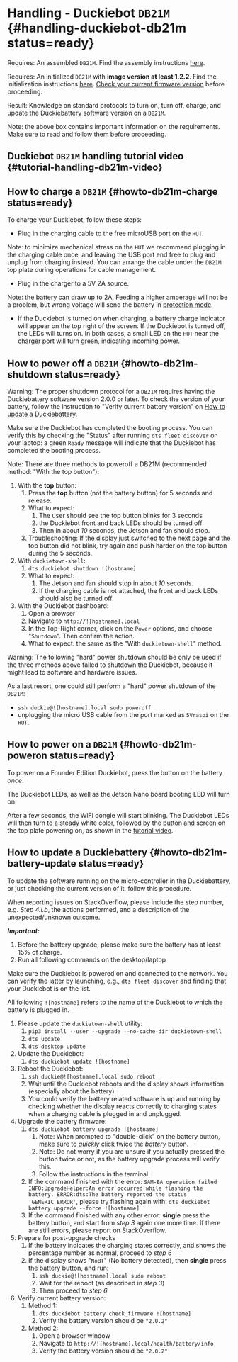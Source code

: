 # Handling - Duckiebot `DB21M` {#handling-duckiebot-db21m status=ready}

<div class='requirements' markdown="1">

Requires: An assembled `DB21M`. Find the assembly instructions [here](#assembling-duckiebot-db21m).

Requires: An initialized `DB21M` with **image version at least 1.2.2**. Find the initialization instructions [here](#setup-duckiebot). [Check your current firmware version](#duckiebot-dashboard-use) before proceeding.

Result: Knowledge on standard protocols to turn on, turn off, charge, and update the Duckiebattery software version on a `DB21M`.

</div>

Note: the above box contains important information on the requirements. Make sure to read and follow them before proceeding.

## Duckiebot `DB21M` handling tutorial video {#tutorial-handling-db21m-video}

<div figure-id="fig:howto-handle-db21m" figure-caption="Duckiebattery power on, shutdown and charging protocols.">
    <dtvideo src="vimeo:527038785"/>
</div>

## How to charge a `DB21M` {#howto-db21m-charge status=ready}

To charge your Duckiebot, follow these steps:

- Plug in the charging cable to the free microUSB port on the `HUT`.

Note: to minimize mechanical stress on the `HUT` we recommend plugging in the charging cable once, and leaving the USB port end free to plug and unplug from charging instead. You can arrange the cable under the `DB21M` top plate during operations for cable management.

- Plug in the charger to a 5V 2A source.

Note: the battery can draw up to 2A. Feeding a higher amperage will not be a problem, but wrong voltage will send the battery in [protection mode](#db-opmanual-preliminaries-battery-protection).

- If the Duckiebot is turned on when charging, a battery charge indicator will appear on the top right of the screen. If the Duckiebot is turned off, the LEDs will turns on. In both cases, a small LED on the `HUT` near the charger port will turn green, indicating incoming power.

## How to power off a `DB21M` {#howto-db21m-shutdown status=ready}

Warning: The proper shutdown protocol for a `DB21M` requires having the Duckiebattery software version 2.0.0 or later. To check the version of your battery, follow the instruction to "Verify current battery version" on [How to update a Duckiebattery](#howto-db21m-battery-update).  

Make sure the Duckiebot has completed the booting process. You can verify this by checking the "Status" after running `dts fleet discover` on your laptop: a green `Ready` message will indicate that the Duckiebot has completed the booting process.

Note: There are three methods to poweroff a DB21M (recommended method: "With the top button"):

1. With the **top** button:
    1. Press the **top** button (not the battery button) for 5 seconds and release.
    1. What to expect:
        1. The user should see the top button blinks for 3 seconds
        1. the Duckiebot front and back LEDs should be turned off
        1. Then in about *10* seconds, the Jetson and fan should stop.
    1. Troubleshooting: If the display just switched to the next page and the top button did not blink, try again and push harder on the top button during the 5 seconds.
1. With `duckietown-shell`:
    1. `dts duckiebot shutdown ![hostname]`
    2. What to expect:
        1. The Jetson and fan should stop in about *10* seconds.
        1. If the charging cable is not attached, the front and back LEDs should also be turned off.
1. With the Duckiebot dashboard:
    1. Open a browser
    1. Navigate to `http://![hostname].local`
    1. In the Top-Right corner, click on the `Power` options, and choose "`Shutdown`". Then confirm the action.
    1. What to expect: the same as the "With `duckietown-shell`" method.

Warning: The following "hard" power shutdown should be only be used if the three methods above failed to shutdown the Duckiebot, because it might lead to software and hardware issues. 

As a last resort, one could still perform a "hard" power shutdown of the `DB21M`:
- `ssh duckie@![hostname].local sudo poweroff`
- unplugging the micro USB cable from the port marked as `5Vraspi` on the `HUT`.   


## How to power on a `DB21M` {#howto-db21m-poweron status=ready}

To power on a Founder Edition Duckiebot, press the button on the battery _once_.

The Duckiebot LEDs, as well as the Jetson Nano board booting LED will turn on.

After a few seconds, the WiFi dongle will start blinking. The Duckiebot LEDs will then turn to a steady white color, followed by the button and screen on the top plate powering on, as shown in the [tutorial video](#fig:howto-handle-db21m).   

## How to update a Duckiebattery {#howto-db21m-battery-update status=ready}

To update the software running on the micro-controller in the Duckiebattery, or just checking the current version of it, follow this procedure.

When reporting issues on StackOverflow, please include the step number, e.g. _Step 4.i.b_, the actions performed, and a description of the unexpected/unknown outcome.

***Important:***

1. Before the battery upgrade, please make sure the battery has at least 15% of charge.
2. Run all following commands on the desktop/laptop

Make sure the Duckiebot is powered on and connected to the network. You can verify the latter by launching, e.g., `dts fleet discover` and finding that your Duckiebot is on the list. 

All following `![hostname]` refers to the name of the Duckiebot to which the battery is plugged in.


1. Please update the `duckietown-shell` utility:
    1. `pip3 install --user --upgrade --no-cache-dir duckietown-shell`
    2. `dts update`
    3. `dts desktop update`
2. Update the Duckiebot:
    1. ```dts duckiebot update ![hostname]```
3. Reboot the Duckiebot:
    1. `ssh duckie@![hostname].local sudo reboot`
    2. Wait until the Duckiebot reboots and the display shows information (especially about the battery).
    3. You could verify the battery related software is up and running by checking  whether the display reacts correctly to charging states when a charging cable is plugged in and unplugged. 
4. Upgrade the battery firmware:
    1. `dts duckiebot battery upgrade ![hostname]`
        1. Note: When prompted to "double-click" on the battery button, make sure to _quickly_ click twice the _battery_ button.
        2. Note: Do not worry if you are unsure if you actually pressed the button twice or not, as the battery upgrade process will verify this.
        3. Follow the instructions in the terminal.
    2. If the command finished with the error: ```SAM-BA operation failed INFO:UpgradeHelper:An error occurred while flashing the battery. ERROR:dts:The battery reported the status 'GENERIC_ERROR'```, please try flashing again with: `dts duckiebot battery upgrade --force ![hostname]`
    3. If the command finished with any other error: **single** press the battery button, and start from _step 3_ again one more time. If there are still errors, please report on StackOverflow.
5. Prepare for post-upgrade checks
    1. If the battery indicates the charging states correctly, and shows the percentage number as normal, proceed to _step 6_
    2. If the display shows "`NoBT`" (No battery detected), then **single** press the battery button, and run:
        1. `ssh duckie@![hostname].local sudo reboot`
        2. Wait for the reboot (as described in _step 3_)
        3. Then proceed to _step 6_
6. Verify current battery version:
    1. Method 1:
        1. `dts duckiebot battery check_firmware ![hostname]`
        2. Verify the battery version should be `"2.0.2"`
    2. Method 2:
        1. Open a browser window
        2. Navigate to `http://![hostname].local/health/battery/info`
        3. Verify the battery version should be `"2.0.2"`
